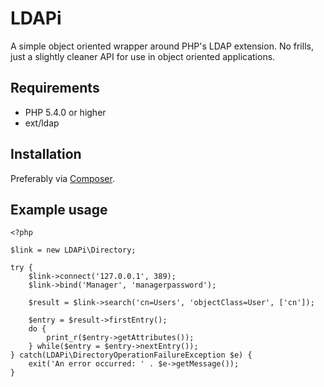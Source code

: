 LDAPi
=====

A simple object oriented wrapper around PHP's LDAP extension. No frills, just a slightly cleaner API for use in object oriented applications.

Requirements
------------

 - PHP 5.4.0 or higher
 - ext/ldap

Installation
------------

Preferably via [Composer](http://getcomposer.org/).

Example usage
-------------

    <?php

    $link = new LDAPi\Directory;

    try {
        $link->connect('127.0.0.1', 389);
        $link->bind('Manager', 'managerpassword');

        $result = $link->search('cn=Users', 'objectClass=User', ['cn']);

        $entry = $result->firstEntry();
        do {
            print_r($entry->getAttributes());
        } while($entry = $entry->nextEntry());
    } catch(LDAPi\DirectoryOperationFailureException $e) {
        exit('An error occurred: ' . $e->getMessage());
    }
